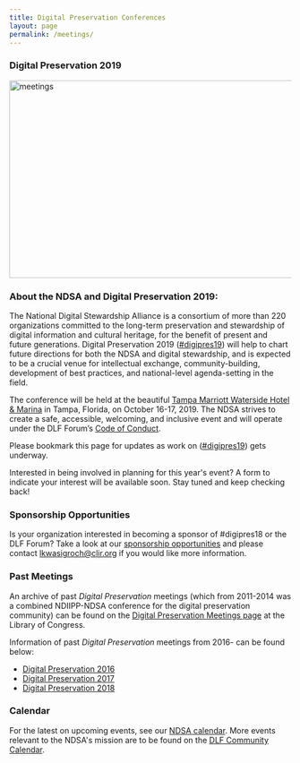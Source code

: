 ```yaml
---
title: Digital Preservation Conferences
layout: page
permalink: /meetings/
---
```


### Digital Preservation 2019

<img alt="meetings" width="710" height="353" src='{{ "/images/DLF-Forum-2019_high-res.png" | prepend: site.baseurl }}'>

### About the NDSA and Digital Preservation 2019:

The National Digital Stewardship Alliance is a consortium of more than 220 organizations committed to the long-term preservation and stewardship of digital information and cultural heritage, for the benefit of present and future generations. Digital Preservation 2019 ([#digipres19](https://twitter.com/hashtag/digipres19)) will help to chart future directions for both the NDSA and digital stewardship, and is expected to be a crucial venue for intellectual exchange, community-building, development of best practices, and national-level agenda-setting in the field.

The conference will be held at the beautiful [Tampa Marriott Waterside Hotel & Marina](https://www.marriott.com/hotels/travel/tpamc-tampa-marriott-waterside-hotel-and-marina/) in Tampa, Florida, on October 16-17, 2019. The NDSA strives to create a safe, accessible, welcoming, and inclusive event and will operate under the DLF Forum’s [Code of Conduct](https://www.diglib.org/forums/2016forum/code-of-conduct/).

Please bookmark this page for updates as work on ([#digipres19](https://twitter.com/hashtag/digipres19)) gets underway.

Interested in being involved in planning for this year's event? A form to indicate your interest will be available soon. Stay tuned and keep checking back!

### Sponsorship Opportunities

Is your organization interested in becoming a sponsor of #digipres18 or the DLF Forum? Take a look at our  [sponsorship opportunities](https://forum2018.diglib.org/sponsorship-opportunities/) and please contact [lkwasigroch@clir.org](mailto:lkwasigroch@clir.org) if you would like more information.

### Past Meetings

An archive of past *Digital Preservation* meetings (which from 2011-2014 was a combined NDIIPP-NDSA conference for the digital preservation community) can be found on the [Digital Preservation Meetings page](http://www.digitalpreservation.gov/meetings/) at the Library of Congress.

Information of past *Digital Preservation* meetings from 2016- can be found below:
* [Digital Preservation 2016](/digital-preservation-2016)
* [Digital Preservation 2017](/digital-preservation-2017)
* [Digital Preservation 2018](/digital-preservation-2018)

### Calendar

For the latest on upcoming events, see our [NDSA calendar](/calendar). More events relevant to the NDSA's mission are to be found on the [DLF Community Calendar](https://www.diglib.org/opportunities/calendar/).

